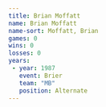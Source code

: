 ```yaml
---
title: Brian Moffatt
name: Brian Moffatt
name-sort: Moffatt, Brian
games: 0
wins: 0
losses: 0
years:
 - year: 1987
   event: Brier
   team: "MB"
   position: Alternate
---
```

